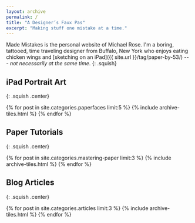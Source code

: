```yaml
---
layout: archive
permalink: /
title: "A Designer’s Faux Pas"
excerpt: "Making stuff one mistake at a time."
---
```


Made Mistakes is the personal website of Michael Rose. I'm a boring, tattooed, time traveling designer from Buffalo, New York who enjoys eating chicken wings and [sketching on an iPad]({{ site.url }}/tag/paper-by-53/) --- *not necessarily at the same time*.
{: .squish}

## iPad Portrait Art
{: .squish .center}

<div class="tiles">
{% for post in site.categories.paperfaces limit:5 %}
  {% include archive-tiles.html %}
{% endfor %}
</div><!-- /.tiles -->

## Paper Tutorials
{: .squish .center}

<div class="tiles">
{% for post in site.categories.mastering-paper limit:3 %}
  {% include archive-tiles.html %}
{% endfor %}
</div><!-- /.tiles -->

## Blog Articles
{: .squish .center}

<div class="tiles">
{% for post in site.categories.articles limit:3 %}
  {% include archive-tiles.html %}
{% endfor %}
</div><!-- /.tiles -->
